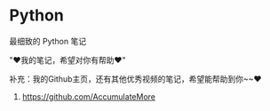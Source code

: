 # Python

最细致的 Python 笔记

"♥我的笔记，希望对你有帮助♥"

补充：我的Github主页，还有其他优秀视频的笔记，希望能帮助到你~~♥

1. https://github.com/AccumulateMore

